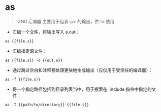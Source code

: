 # as

> GNU 汇编器
> 主要用于组装 `gcc` 的输出，供 `ld` 使用

- 汇编一个文件，将输出写入 a.out：

`as {{file.s}}`

- 汇编指定源文件：

`as {{file.s}} -o {{out.o}}`

- 通过跳过空白和注释预处理更快地生成输出（应仅用于受信任的编译器）：

`as -f {{file.s}}`

- 将一个指定路径包括到目录列表当中，用于搜索在 .include 指令中指定的文件：

`as -I {{path/to/directory}} {{file.s}}`

[#]: contributors: ([王兴宇，Linux 中國]，[Datura stramonium L.])
